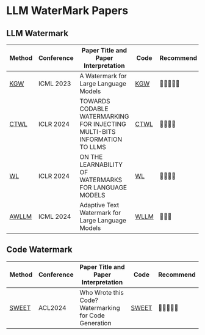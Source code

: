 # LLM WaterMark Papers

## LLM Watermark 

Method|Conference|Paper Title and Paper Interpretation|Code|Recommend  
-----|----|----|-----|-----
|[KGW](https://arxiv.org/abs/1907.0023) |ICML 2023|A Watermark for Large Language Models|[KGW](https://github.com/jwkirchenbauer/lm-watermarking)|🌟🌟🌟🌟🌟  
|[CTWL](https://arxiv.org/pdf/2307.15992)|ICLR 2024|TOWARDS CODABLE WATERMARKING FOR INJECTING MULTI-BITS INFORMATION TO LLMS|[CTWL](https://github.com/lancopku/codable-watermarking-for-llm)|🌟🌟🌟🌟
|[WL](https://arxiv.org/pdf/2401.13927) |ICLR 2024|ON THE LEARNABILITY OF WATERMARKS FOR LANGUAGE MODELS|[WL](https://github.com/chenchenygu/watermark-learnability)|🌟🌟🌟🌟
|[AWLLM](https://arxiv.org/pdf/2401.13927) |ICML 2024|Adaptive Text Watermark for Large Language Models|[WLLM](https://github.com/yepengliu/adaptive-text-watermark)|🌟🌟🌟


## Code Watermark  
Method|Conference|Paper Title and Paper Interpretation|Code|Recommend  
-----|----|----|-----|-----  
|[SWEET](https://arxiv.org/pdf/2305.15060) |ACL2024|Who Wrote this Code? Watermarking for Code Generation|[SWEET](https://github.com/hongcheki/sweet-watermark)|🌟🌟🌟🌟🌟  
